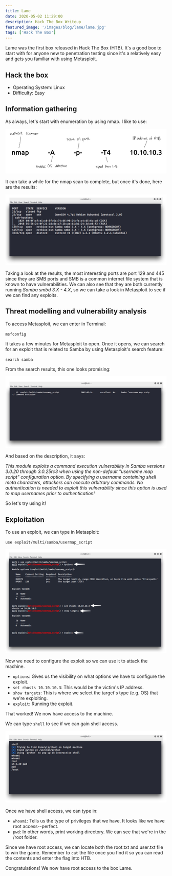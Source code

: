```yaml
---
title: Lame
date: 2020-05-02 11:29:00
description: Hack The Box Writeup
featured_image: '/images/blog/lame/lame.jpg'
tags: ['Hack The Box']
---
```


<p>Lame was the first box released in Hack The Box (HTB). It's a good box to start with for anyone new to penetration testing since it's a relatively easy and gets you familiar with using Metasploit.</p>

<h2>Hack the box</h2>

<ul>
	<li>Operating System: Linux</li>
	<li>Difficulty: Easy</li>
</ul>

<h2>Information gathering</h2>

<p>As always, let's start with enumeration by using nmap. I like to use:</p>


<img src="/images/blog/lame/ipaddress.jpg" alt="nmap scan">


<p>It can take a while for the nmap scan to complete, but once it's done, here are the results:</p>


<img src="/images/blog/lame/nmapresults.jpg" alt="nmap results">


<p>Taking a look at the results, the most interesting ports are port 129 and 445 since they are SMB ports and SMB is a common internet file system that is known to have vulnerabilities. We can also see that they are both currently running <i>Samba smbd 3.X - 4.X</i>, so we can take a look in Metasploit to see if we can find any exploits.</p> 

<h2>Threat modelling and vulnerability analysis</h2>

<p>To access Metasploit, we can enter in Terminal:</p>

<code>msfconfig</code>

<p>It takes a few minutes for Metasploit to open. Once it opens, we can search for an exploit that is related to Samba by using Metasploit's search feature:</p>

<code>search samba</code>

<p>From the search results, this one looks promising:</p>


<img src="/images/blog/lame/exploit.jpg" alt="exploit">


<p>And based on the description, it says:</p>

<p><i>This module exploits a command execution vulnerability in Samba versions 3.0.20 through 3.0.25rc3 when using the non-default "username map script" configuration option. By specifying a username containing shell meta characters, attackers can execute arbitrary commands. No authentication is needed to exploit this vulnerability since this option is used to map usernames prior to authentication!</i></p>

<p>So let's try using it!</p>

<h2>Exploitation</h2>

<p>To use an exploit, we can type in Metasploit:</p>

<code>use exploit/multi/samba/usermap_script</code>


<img src="/images/blog/lame/metasploit.jpg" alt="using metasploit">


<p>Now we need to configure the exploit so we can use it to attack the machine.</p>

<ul>
	<li><code>options</code>: Gives us the visibility on what options we have to configure the exploit.</li>
	<li><code>set rhosts 10.10.10.3</code>: This would be the victim's IP address.</li>
	<li><code>show targets</code>: This is where we select the target's type (e.g. OS) that we're exploiting.</li>
	<li><code>exploit</code>: Running the exploit.</li>
</ul>

<p>That worked! We now have access to the machine.</p>

<p>We can type <code>shell</code> to see if we can gain shell access.</p>


<img src="/images/blog/lame/shell.jpg" alt="obtaining a shell">


<p>Once we have shell access, we can type in:</p>

<ul>
	<li><code>whoami</code>: Tells us the type of privileges that we have. It looks like we have root access--perfect.</li>
	<li><code>pwd</code>: In other words, print working directory. We can see that we're in the /root folder.</li>
</ul>

<p>Since we have root access, we can locate both the root.txt and user.txt file to win the game. Remember to <code>cat</code> the file once you find it so you can read the contents and enter the flag into HTB.</p>

<p>Congratulations! We now have root access to the box Lame.</p>